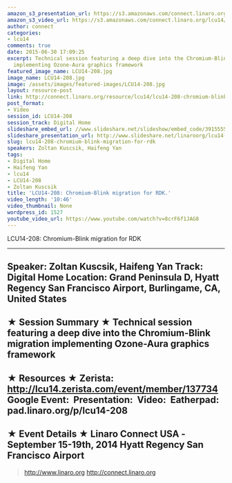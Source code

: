 ```yaml
---
amazon_s3_presentation_url: https://s3.amazonaws.com/connect.linaro.org/hkg15/Videos/09-16-Tuesday/LCU14-208.pdf
amazon_s3_video_url: https://s3.amazonaws.com/connect.linaro.org/lcu14/videos/09-16-Tuesday/LCU14-208-+Chromium-Blink+migration+for+RDK.mp4
author: connect
categories:
- lcu14
comments: true
date: 2015-06-30 17:09:25
excerpt: Technical session featuring a deep dive into the Chromium-Blink migration
  implementing Ozone-Aura graphics framework
featured_image_name: LCU14-208.jpg
image_name: LCU14-208.jpg
image: /assets/images/featured-images/LCU14-208.jpg
layout: resource-post
link: http://connect.linaro.org/resource/lcu14/lcu14-208-chromium-blink-migration-for-rdk/
post_format:
- Video
session_id: LCU14-208
session_track: Digital Home
slideshare_embed_url: //www.slideshare.net/slideshow/embed_code/39155555
slideshare_presentation_url: http://www.slideshare.net/linaroorg/lcu14-208-chromiumblink-migration-for-rdk-39155555
slug: lcu14-208-chromium-blink-migration-for-rdk
speakers: Zoltan Kuscsik, Haifeng Yan
tags:
- Digital Home
- Haifeng Yan
- lcu14
- LCU14-208
- Zoltan Kuscsik
title: 'LCU14-208: Chromium-Blink migration for RDK.'
video_length: '10:46'
video_thumbnail: None
wordpress_id: 1527
youtube_video_url: https://www.youtube.com/watch?v=8crF6f1JAG8
---
```


LCU14-208: Chromium-Blink migration for RDK

---------------------------------------------------

Speaker: Zoltan Kuscsik, Haifeng Yan
Track: Digital Home
Location: Grand Peninsula D, Hyatt Regency San Francisco Airport, Burlingame, CA, United States
---------------------------------------------------

★ Session Summary ★
Technical session featuring a deep dive into the Chromium-Blink migration implementing Ozone-Aura graphics framework 
---------------------------------------------------

★ Resources ★
Zerista: http://lcu14.zerista.com/event/member/137734
Google Event: 
Presentation: 
Video: 
Eatherpad: pad.linaro.org/p/lcu14-208
---------------------------------------------------

★ Event Details ★
Linaro Connect USA -   
September 15-19th, 2014
Hyatt Regency San Francisco Airport
---------------------------------------------------

> http://www.linaro.org
> http://connect.linaro.org
